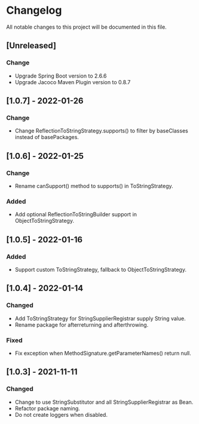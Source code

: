 # Changelog
All notable changes to this project will be documented in this file.

## [Unreleased]

### Change 
- Upgrade Spring Boot version to 2.6.6
- Upgrade Jacoco Maven Plugin version to 0.8.7


## [1.0.7] - 2022-01-26

### Change 
- Change ReflectionToStringStrategy.supports() to filter by baseClasses instead of basePackages.


## [1.0.6] - 2022-01-25

### Change
- Rename canSupport() method to supports() in ToStringStrategy.

### Added
- Add optional ReflectionToStringBuilder support in ObjectToStringStrategy.


## [1.0.5] - 2022-01-16

### Added
- Support custom ToStringStrategy, fallback to ObjectToStringStrategy.


## [1.0.4] - 2022-01-14

### Changed
- Add ToStringStrategy for StringSupplierRegistrar supply String value.
- Rename package for afterreturning and afterthrowing.

### Fixed
- Fix exception when MethodSignature.getParameterNames() return null.


## [1.0.3] - 2021-11-11

### Changed
- Change to use StringSubstitutor and all StringSupplierRegistrar as Bean.
- Refactor package naming.
- Do not create loggers when disabled.


